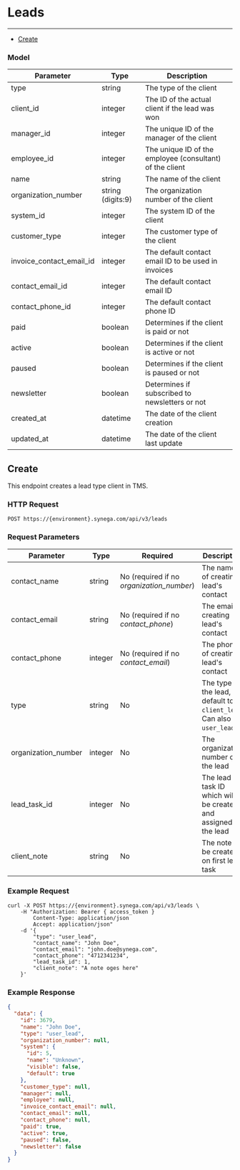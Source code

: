 # Leads

---

- [Create](#create)

### Model

Parameter | Type | Description
--------- | ---- | -----------
type | string | The type of the client 
client_id | integer | The ID of the actual client if the lead was won 
manager_id | integer | The unique ID of the manager of the client 
employee_id | integer | The unique ID of the employee (consultant) of the client 
name | string | The name of the client 
organization_number | string (digits:9) | The organization number of the client 
system_id | integer | The system ID of the client 
customer_type | integer | The customer type of the client 
invoice_contact_email_id | integer | The default contact email ID to be used in invoices 
contact_email_id | integer | The default contact email ID 
contact_phone_id | integer | The default contact phone ID 
paid | boolean | Determines if the client is paid or not 
active | boolean | Determines if the client is active or not 
paused | boolean | Determines if the client is paused or not 
newsletter | boolean | Determines if subscribed to newsletters or not 
created_at | datetime | The date of the client creation 
updated_at | datetime | The date of the client last update

<a name="create"></a>
## Create

This endpoint creates a lead type client in TMS.

### HTTP Request

`POST https://{environment}.synega.com/api/v3/leads`

### Request Parameters

Parameter | Type | Required | Description
--------- | ---- | -------- | -----------
contact_name | string | No (required if no *organization_number*) | The name of creating lead's contact  
contact_email | string | No (required if no *contact_phone*) | The email of creating lead's contact  
contact_phone | integer | No (required if no *contact_email*) | The phone of creating lead's contact  
type | string | No | The type of the lead, default to `client_lead`. Can also be `user_lead`.
organization_number | integer | No | The organization number of the lead 
lead_task_id | integer | No | The lead task ID which will be created and assigned to the lead 
client_note | string | No | The note to be created on first lead task 

### Example Request

```shell
curl -X POST https://{environment}.synega.com/api/v3/leads \
    -H "Authorization: Bearer { access_token }
        Content-Type: application/json
        Accept: application/json"
    -d '{
        "type": "user_lead",
        "contact_name": "John Doe", 
        "contact_email": "john.doe@synega.com", 
        "contact_phone": "4712341234", 
        "lead_task_id": 1,
        "client_note": "A note oges here"
    }'
```

### Example Response

```json
{
  "data": {
    "id": 3679,
    "name": "John Doe",
    "type": "user_lead",
    "organization_number": null,
    "system": {
      "id": 5,
      "name": "Unknown",
      "visible": false,
      "default": true
    },
    "customer_type": null,
    "manager": null,
    "employee": null,
    "invoice_contact_email": null,
    "contact_email": null,
    "contact_phone": null,
    "paid": true,
    "active": true,
    "paused": false,
    "newsletter": false
  }
}
```
